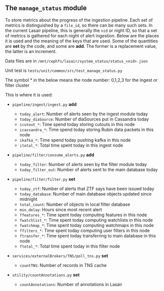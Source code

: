 ## The `manage_status` module

To store metrics about the progress of the ingestion pipeline.  Each set of metrics is distinguished by a `file_id`, so there can be many such sets.  In the current Lasair pipeline, this is generally the `nid` or night ID, so that a set of metrics is gathered for each night of alert ingestion. Below are the places it is used and the meaning of the keys that are used.  Some of the quantities are **set** by the code, and some are **add**. The former is a replacement value, the latter is an increment. 

Data files are in `/mnt/cephfs/lasair/system_status/status_<nid>.json`

Unit test is `tests/unit/common/src/test_manage_status.py`

The symbol * in the below means the node number: 0,1,2,3 for the ingest or filter cluster

This is where it is used:

- `pipeline/ingest/ingest.py` **add**
    - `today_alert`: Number of alerts seen by the ingest module today
    - `today_diaSource`: Number of diaSources put in Cassandra today
    - `icutout_*`: Time spend today storing cutouts in this node
    - `icassandra_*`: Time spend today storing Rubin data packets in this node
    - `ikafka_*`: Time spend today pushing kafka in this node
    - `itotal_*`: Total time spent today in this ingest node

- `pipeline/filter/consume_alerts.py` **add**
    - `today_filter`: Number of alerts seen by the filter module today
    - `today_filter_out`: Number of alerts sent to the main database today

- `pipeline/filter/filter.py` **set**
    - `today_ztf`: Number of alerts that ZTF says have been issued today
    - `today_database`: Number of main database objects updated since midnight 
    - `total_count`: Number of objects in local filter database
    - `min_delay`: Hours since most recent alert
    - `ffeatures_*`: Time spent today computing features in this node
    - `fwatchlist_*`: Time spent today computing watchlists in this node
    - `fwatchmap_*`: Time spent today computing watchmaps in this node
    - `ffilters_*`: Time spent today computing user filters in this node
    - `ftransfer_*`: Time spent today transferring to main database in this node
    - `ftotal_*`: Total time spent today in this filter node

- `services/externalBrokers/TNS/poll_tns.py` **set**
    - `countTNS`: Number of records in TNS cache

- `utility/countAnnotations.py` **set**
    - `countAnnotations`: Number of annotations in Lasair
